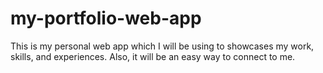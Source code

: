 # my-portfolio-web-app
This is my personal web app which I will be using to showcases my work, skills, and experiences. Also, it will be an easy way to connect to me.
